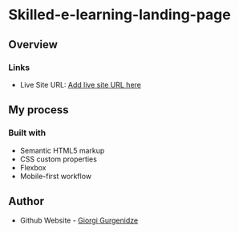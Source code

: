 # Skilled-e-learning-landing-page

## Overview

### Links

- Live Site URL: [Add live site URL here](https://your-live-site-url.com)

## My process

### Built with

- Semantic HTML5 markup
- CSS custom properties
- Flexbox
- Mobile-first workflow

## Author

- Github Website - [Giorgi Gurgenidze](https://www.your-site.com)
